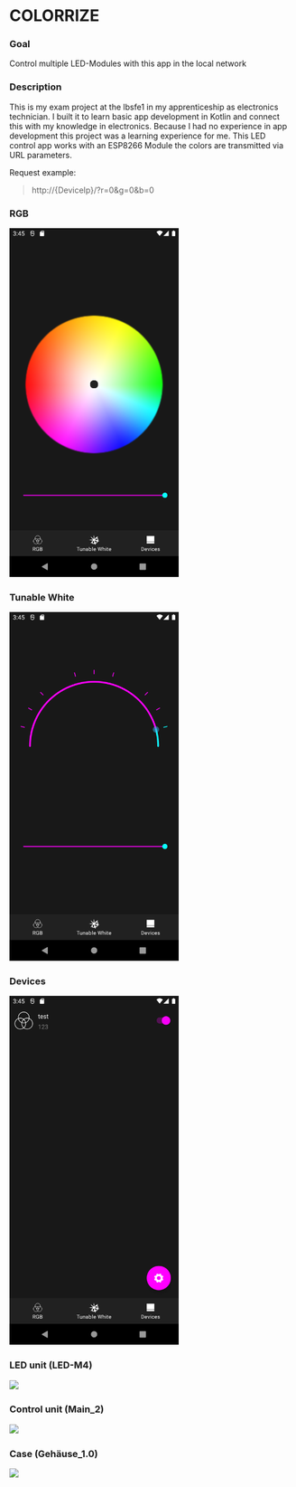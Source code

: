 # COLORRIZE

### Goal
Control multiple LED-Modules with this app in the local network

### Description
This is my exam project at the lbsfe1 in my apprenticeship as electronics technician. I built it to learn basic app development in Kotlin and connect this with my knowledge in electronics. Because I had no experience in app development this project was a learning experience for me.
This LED control app works with an ESP8266 Module the colors are transmitted via URL parameters.

Request example: 
> http://{DeviceIp}/?r=0&g=0&b=0



### RGB

<img src="https://raw.githubusercontent.com/BenjaminFlatz/colorrize/master/screenshots/rgb.png" width="300">

### Tunable White

<img src="https://raw.githubusercontent.com/BenjaminFlatz/colorrize/master/screenshots/tw.png" width="300">

### Devices

<img src="https://raw.githubusercontent.com/BenjaminFlatz/colorrize/master/screenshots/devices.png" width="300">





### LED unit (LED-M4)

<img src="https://raw.githubusercontent.com/BenjaminFlatz/lumina/master/images/WaermeLeds.jpg" width="300">
  
  
### Control unit (Main_2)

<img src="https://raw.githubusercontent.com/BenjaminFlatz/lumina/master/images/WaermeMain.jpg" width="300">


### Case (Gehäuse_1.0)

<img src="https://raw.githubusercontent.com/BenjaminFlatz/lumina/master/images/purple.jpg" width="300">
